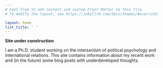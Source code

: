 ```yaml
---
# Feel free to add content and custom Front Matter to this file.
# To modify the layout, see https://jekyllrb.com/docs/themes/#overriding-theme-defaults

layout: home
list_title: ' '
---
```

**Site under construction** 


I am a Ph.D. student working on the intersection of political psychology and international relations. This site contains information about my recent work and (in the future) some blog posts with underdeveloped thoughts.
